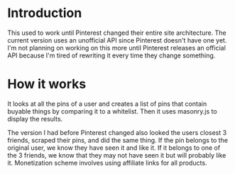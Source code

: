 Introduction
============

This used to work until Pinterest changed their entire site architecture. The current version uses an unofficial API since Pinterest doesn't have one yet. I'm not planning on working on this more until Pinterest releases an official API because I'm tired of rewriting it every time they change something.

How it works
============
It looks at all the pins of a user and creates a list of pins that contain buyable things by comparing it to a whitelist. Then it uses masonry.js to display the results. 

The version I had before Pinterest changed also looked the users closest 3 friends, scraped their pins, and did the same thing. If the pin belongs to the original user, we know they have seen it and like it. If it belongs to one of the 3 friends, we know that they may not have seen it but will probably like it. Monetization scheme involves using affiliate links for all products.
